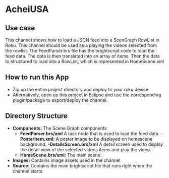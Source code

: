 # AcheiUSA

## Use case
This channel shows how to load a JSON feed into a ScenGraph RowList in Roku. 
This  channel should be used as a playing the videos selected from the rowlist.
The FeedParser.brs file has the brightscript code to load the feed data.
The data is then translated into an array of items.
Then the data to structured to load into a RowList, which is represented in HomeScene.xml


## How to run this App
- Zip up the entire project directory and deploy to your roku device. 
- Alternatively, open up this project in Eclipse and use the corresponding plugin/package to export/deploy the channel.


## Directory Structure
- **Components:** The Scene Graph components
  - **FeedParser.brs/xml** A task node that is used to load the feed data.
  -**PosterItem.xml:** A poster image to be displayed on homescene background.
  -**DetailsScreen.brs/xml** A detail screen used to display the detail view of the selected videos items and play the video.
  - **HomeScene.brs/xml:** The main scene.
- **Images:** Contains image assets used in the channel
- **Source:** Contains the main brightscript file that runs right when the channel starts
